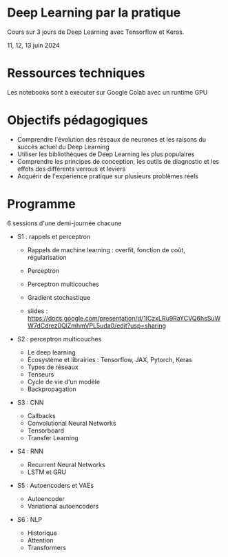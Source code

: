 # Deep Learning par la pratique

Cours sur 3 jours de Deep Learning avec Tensorflow et Keras.

11, 12, 13 juin 2024

# Ressources techniques

Les notebooks sont à executer sur Google Colab avec un runtime GPU


# Objectifs pédagogiques

* Comprendre l'évolution des réseaux de neurones et les raisons du succès actuel du Deep Learning
* Utiliser les bibliothèques de Deep Learning les plus populaires
* Comprendre les principes de conception, les outils de diagnostic et les effets des différents verrous et leviers
* Acquérir de l'expérience pratique sur plusieurs problèmes réels

# Programme

6 sessions d'une demi-journée chacune

* S1 : rappels et perceptron
    * Rappels de machine learning : overfit, fonction de coût, régularisation
    * Perceptron
    * Perceptron multicouches
    * Gradient stochastique

    * slides : https://docs.google.com/presentation/d/1ICzxLRu9RaYCVQ6hsSuWW7dCdrez0QlZmhmVPL5uda0/edit?usp=sharing


* S2 : perceptron multicouches
    * Le deep learning
    * Écosystème et librairies : Tensorflow, JAX, Pytorch, Keras
    * Types de réseaux
    * Tenseurs
    * Cycle de vie d'un modèle
    * Backpropagation

* S3 : CNN
    * Callbacks
    * Convolutional Neural Networks
    * Tensorboard
    * Transfer Learning

* S4 : RNN
    * Recurrent Neural Networks
    * LSTM et GRU

* S5 : Autoencoders et VAEs
    * Autoencoder
    * Variational autoencoders

* S6 : NLP
    * Historique
    * Attention
    * Transformers